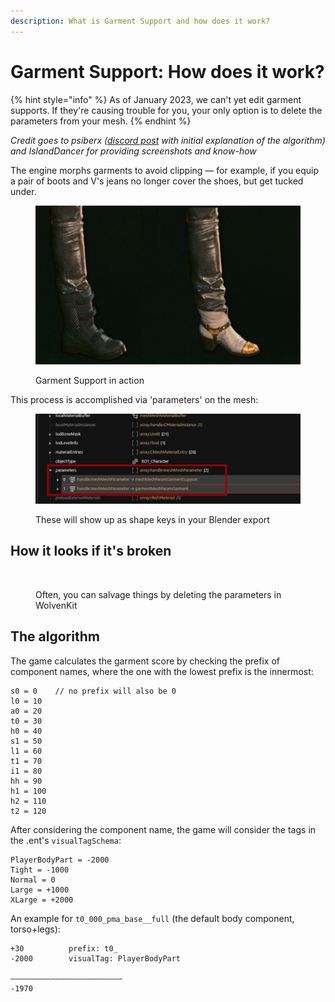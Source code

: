 ```yaml
---
description: What is Garment Support and how does it work?
---
```


# Garment Support: How does it work?

{% hint style="info" %}
As of January 2023, we can't yet edit garment supports. If they're causing trouble for you, your only option is to delete the parameters from your mesh.
{% endhint %}

_Credit goes to psiberx (_[_discord post_](https://discord.com/channels/717692382849663036/955663052903178270/1059406562277470240) _with initial explanation of the algorithm) and IslandDancer for providing screenshots and know-how_

The engine morphs garments to avoid clipping — for example, if you equip a pair of boots and V's jeans no longer cover the shoes, but get tucked under.

<figure><img src="../../.gitbook/assets/garment_support_in_action.png" alt=""><figcaption><p>Garment Support in action</p></figcaption></figure>

This process is accomplished via 'parameters' on the mesh:

<figure><img src="../../.gitbook/assets/mesh_editing_parameters.png" alt=""><figcaption><p>These will show up as shape keys in your Blender export</p></figcaption></figure>

## How it looks if it's broken



<figure><img src="../../.gitbook/assets/garment_support_broken.png" alt=""><figcaption><p>Often, you can salvage things by deleting the parameters in WolvenKit</p></figcaption></figure>

## The algorithm

The game calculates the garment score by checking the prefix of component names, where the one with the lowest prefix is the innermost:

```
s0 = 0    // no prefix will also be 0
l0 = 10
a0 = 20
t0 = 30
h0 = 40
s1 = 50
l1 = 60
t1 = 70
i1 = 80
hh = 90
h1 = 100
h2 = 110
t2 = 120
```

After considering the component name, the game will consider the tags in the .ent's `visualTagSchema`:

```
PlayerBodyPart = -2000
Tight = -1000
Normal = 0
Large = +1000
XLarge = +2000
```

An example for `t0_000_pma_base__full` (the default body component, torso+legs):

```
+30          prefix: t0_
-2000        visualTag: PlayerBodyPart

—————————————————————————
-1970
```

